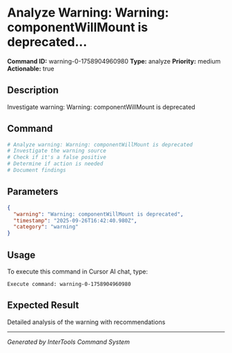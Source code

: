 # Analyze Warning: Warning: componentWillMount is deprecated...

**Command ID:** warning-0-1758904960980
**Type:** analyze
**Priority:** medium
**Actionable:** true

## Description
Investigate warning: Warning: componentWillMount is deprecated

## Command
```bash
# Analyze warning: Warning: componentWillMount is deprecated
# Investigate the warning source
# Check if it's a false positive
# Determine if action is needed
# Document findings
```

## Parameters
```json
{
  "warning": "Warning: componentWillMount is deprecated",
  "timestamp": "2025-09-26T16:42:40.980Z",
  "category": "warning"
}
```

## Usage
To execute this command in Cursor AI chat, type:
```
Execute command: warning-0-1758904960980
```

## Expected Result
Detailed analysis of the warning with recommendations

---
*Generated by InterTools Command System*
